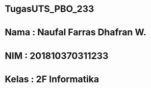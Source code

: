 # TugasUTS_PBO_233

# Nama  : Naufal Farras Dhafran W.
# NIM   : 201810370311233
# Kelas : 2F Informatika
